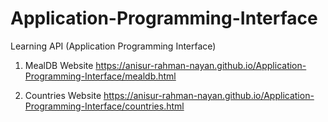 # Application-Programming-Interface
Learning API (Application Programming Interface)


1) MealDB Website
https://anisur-rahman-nayan.github.io/Application-Programming-Interface/mealdb.html

2) Countries Website
https://anisur-rahman-nayan.github.io/Application-Programming-Interface/countries.html
